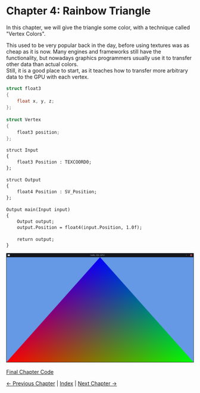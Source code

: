 # Chapter 4: Rainbow Triangle

In this chapter, we will give the triangle some color,
with a technique called "Vertex Colors".

This used to be very popular back in the day, before using textures was as cheap as it is now.
Many engines and frameworks still have the functionality,
but nowadays graphics programmers usually use it to transfer other data than actual colors.  
Still, it is a good place to start, as it teaches how to transfer more arbitrary data to the GPU with each vertex.

```c++
struct float3
{
	float x, y, z;
};

struct Vertex
{
	float3 position;
};
```

```hlsl
struct Input
{
	float3 Position : TEXCOORD0;
};

struct Output
{
	float4 Position : SV_Position;
};

Output main(Input input)
{
	Output output;
	output.Position = float4(input.Position, 1.0f);

	return output;
}
```


![The triangle from the previous chapter now has multiple colors.](images/01-triangle_multiple_colors.png)

[Final Chapter Code](https://github.com/TechnicJelle/GPUForBeginners/blob/main/chapters/chapter03/)

[← Previous Chapter](../chapter03/README.md) | [Index](../README.md) | [Next Chapter →](/README.md)
